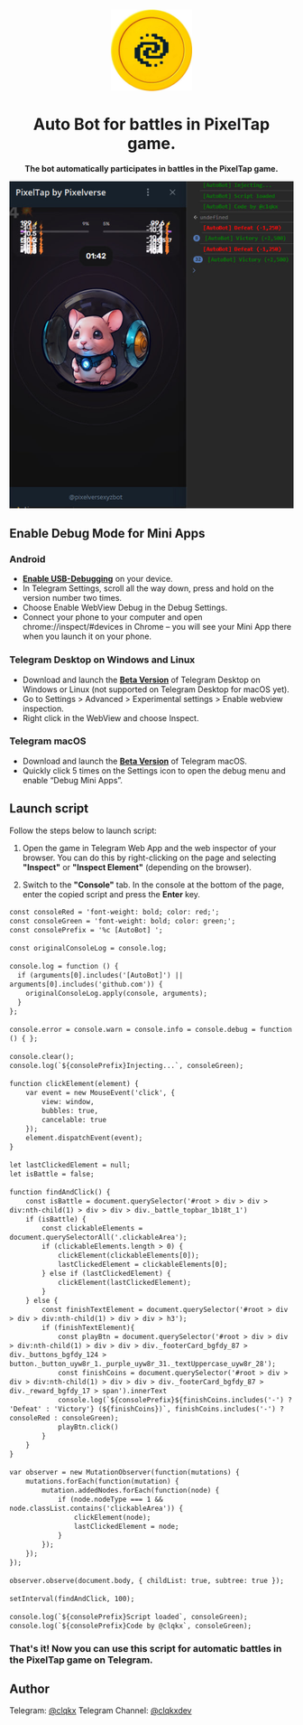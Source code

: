 <br>

<div align="center">

[<img src="./resources/pixeltap.jpg" width="144"/>](https://t.me/pixelversexyzbot)

  <h1 align="center">Auto Bot for battles in PixelTap game.</h1>
  
  <p align="center">
    <strong>The bot automatically participates in battles in the PixelTap game.</strong>
  </p>
  <img src="./resources/demo.jpg"/>

</div>

## Enable Debug Mode for Mini Apps

### Android
- **[Enable USB-Debugging](https://developer.chrome.com/docs/devtools/remote-debugging/)** on your device.
- In Telegram Settings, scroll all the way down, press and hold on the version number two times.
- Choose Enable WebView Debug in the Debug Settings.
- Connect your phone to your computer and open chrome://inspect/#devices in Chrome – you will see your Mini App there when you launch it on your phone.

### Telegram Desktop on Windows and Linux
- Download and launch the **[Beta Version](https://desktop.telegram.org/changelog#beta-version)** of Telegram Desktop on Windows or Linux (not supported on Telegram Desktop for macOS yet).
- Go to Settings > Advanced > Experimental settings > Enable webview inspection.
- Right click in the WebView and choose Inspect.

### Telegram macOS
- Download and launch the **[Beta Version](https://telegram.org/dl/macos/beta)** of Telegram macOS.
- Quickly click 5 times on the Settings icon to open the debug menu and enable “Debug Mini Apps”.

## Launch script

Follow the steps below to launch script:

1. Open the game in Telegram Web App and the web inspector of your browser. You can do this by right-clicking on the page and selecting **"Inspect"** or **"Inspect Element"** (depending on the browser).

2. Switch to the **"Console"** tab. In the console at the bottom of the page, enter the copied script and press the **Enter** key.

```
const consoleRed = 'font-weight: bold; color: red;';
const consoleGreen = 'font-weight: bold; color: green;';
const consolePrefix = '%c [AutoBot] ';

const originalConsoleLog = console.log;

console.log = function () {
  if (arguments[0].includes('[AutoBot]') || arguments[0].includes('github.com')) {
    originalConsoleLog.apply(console, arguments);
  }
};

console.error = console.warn = console.info = console.debug = function () { };

console.clear();
console.log(`${consolePrefix}Injecting...`, consoleGreen);

function clickElement(element) {
    var event = new MouseEvent('click', {
        view: window,
        bubbles: true,
        cancelable: true
    });
    element.dispatchEvent(event);
}

let lastClickedElement = null;
let isBattle = false;

function findAndClick() {
    const isBattle = document.querySelector('#root > div > div > div:nth-child(1) > div > div > div._battle_topbar_1b18t_1')
    if (isBattle) {
        const clickableElements = document.querySelectorAll('.clickableArea');
        if (clickableElements.length > 0) {
            clickElement(clickableElements[0]);
            lastClickedElement = clickableElements[0];
        } else if (lastClickedElement) {
            clickElement(lastClickedElement);
        }
    } else {
        const finishTextElement = document.querySelector('#root > div > div > div:nth-child(1) > div > div > h3');
        if (finishTextElement){
            const playBtn = document.querySelector('#root > div > div > div:nth-child(1) > div > div > div._footerCard_bgfdy_87 > div._buttons_bgfdy_124 > button._button_uyw8r_1._purple_uyw8r_31._textUppercase_uyw8r_28');
            const finishCoins = document.querySelector('#root > div > div > div:nth-child(1) > div > div > div._footerCard_bgfdy_87 > div._reward_bgfdy_17 > span').innerText
            console.log(`${consolePrefix}${finishCoins.includes('-') ? 'Defeat' : 'Victory'} (${finishCoins})`, finishCoins.includes('-') ? consoleRed : consoleGreen);  
            playBtn.click()
        }
    }
}

var observer = new MutationObserver(function(mutations) {
    mutations.forEach(function(mutation) {
        mutation.addedNodes.forEach(function(node) {
            if (node.nodeType === 1 && node.classList.contains('clickableArea')) {
                clickElement(node);
                lastClickedElement = node;
            }
        });
    });
});

observer.observe(document.body, { childList: true, subtree: true });

setInterval(findAndClick, 100);

console.log(`${consolePrefix}Script loaded`, consoleGreen);
console.log(`${consolePrefix}Code by @clqkx`, consoleGreen);
```

### That's it! Now you can use this script for automatic battles in the PixelTap game on Telegram.

## Author

Telegram: [@clqkx](https://t.me/clqkx)
Telegram Channel: [@clqkxdev](https://t.me/clqkxdev)
